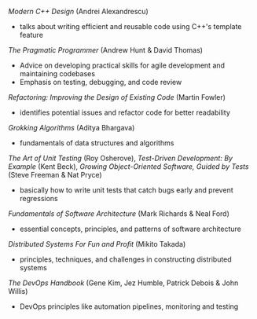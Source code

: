 *Modern C++ Design* (Andrei Alexandrescu)
- talks about writing efficient and reusable code using C++'s template feature

*The Pragmatic Programmer* (Andrew Hunt & David Thomas)
- Advice on developing practical skills for agile development and maintaining codebases
- Emphasis on testing, debugging, and code review

*Refactoring: Improving the Design of Existing Code* (Martin Fowler)
- identifies potential issues and refactor code for better readability

*Grokking Algorithms* (Aditya Bhargava)
- fundamentals of data structures and algorithms

*The Art of Unit Testing* (Roy Osherove), *Test-Driven Development: By Example* (Kent Beck), *Growing Object-Oriented Software, Guided by Tests* (Steve Freeman & Nat Pryce)
- basically how to write unit tests that catch bugs early and prevent regressions

*Fundamentals of Software Architecture* (Mark Richards & Neal Ford)
- essential concepts, principles, and patterns of software architecture

*Distributed Systems For Fun and Profit* (Mikito Takada)
- principles, techniques, and challenges in constructing distributed systems

*The DevOps Handbook* (Gene Kim, Jez Humble, Patrick Debois & John Willis)
- DevOps principles like automation pipelines, monitoring and testing